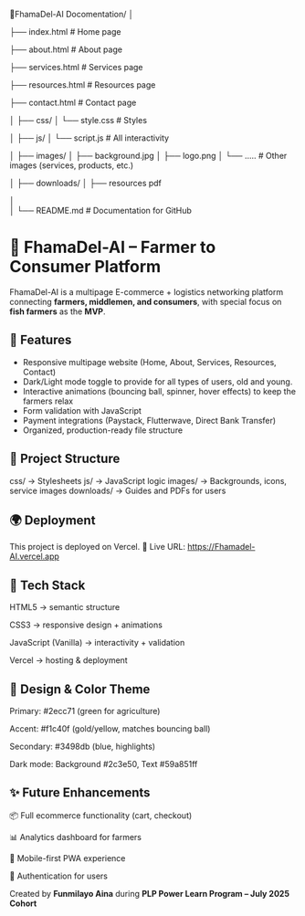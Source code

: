 📁FhamaDel-AI Docomentation/
│

├── index.html         # Home page

├── about.html         # About page

├── services.html      # Services page

├── resources.html     # Resources page

├── contact.html       # Contact page

│
├── css/
│   └── style.css     # Styles

│
├── js/
│   └── script.js      # All interactivity

│
├── images/
│   ├── background.jpg
│   ├── logo.png
│   └── .....            # Other images (services, products, etc.)

│
├── downloads/
│   ├── resources pdf

│   
│
└── README.md          # Documentation for GitHub

# 🌱 FhamaDel-AI – Farmer to Consumer Platform 

FhamaDel-AI is a multipage E-commerce + logistics networking platform connecting **farmers, middlemen, and consumers**, with special focus on **fish farmers** as the **MVP**.  

## 🚀 Features
- Responsive multipage website (Home, About, Services, Resources, Contact)
- Dark/Light mode toggle to provide for all types of users, old and young.
- Interactive animations (bouncing ball, spinner, hover effects) to keep the farmers relax
- Form validation with JavaScript
- Payment integrations (Paystack, Flutterwave, Direct Bank Transfer)
- Organized, production-ready file structure

## 📂 Project Structure

css/ → Stylesheets
js/ → JavaScript logic
images/ → Backgrounds, icons, service images
downloads/ → Guides and PDFs for users


## 🌍 Deployment
 This project is deployed on Vercel.
🔗 Live URL: https://Fhamadel-AI.vercel.app

## 🔧 Tech Stack

HTML5 → semantic structure

CSS3 → responsive design + animations

JavaScript (Vanilla) → interactivity + validation

Vercel → hosting & deployment

## 🎨 Design & Color Theme

Primary: #2ecc71 (green for agriculture)

Accent: #f1c40f (gold/yellow, matches bouncing ball)

Secondary: #3498db (blue, highlights)

Dark mode: Background #2c3e50, Text #59a851ff

## ✨ Future Enhancements

📦 Full ecommerce functionality (cart, checkout)

📊 Analytics dashboard for farmers

📱 Mobile-first PWA experience

🔐 Authentication for users

Created by **Funmilayo Aina** during **PLP Power Learn Program – July 2025 Cohort**





